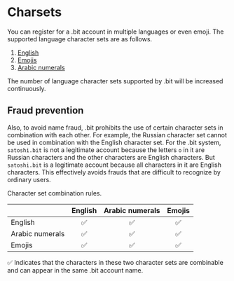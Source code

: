 # Charsets

You can register for a .bit account in multiple languages or even emoji. The supported language character sets are as follows.

1. [English](https://github.com/DeAccountSystems/cell-data-generator/blob/master/data/char_set_en.txt)
2. [Emojis](https://github.com/DeAccountSystems/cell-data-generator/blob/master/data/char_set_emoji.txt)
3. [Arabic numerals](https://github.com/DeAccountSystems/cell-data-generator/blob/master/data/char_set_digit.txt)

The number of language character sets supported by .bit will be increased continuously.

## Fraud prevention

Also, to avoid name fraud, .bit prohibits the use of certain character sets in combination with each other. For example, the Russian character set cannot be used in combination with the English character set. For the .bit system, `satоshi.bit` is not a legitimate account because the letters `о` in it are Russian characters and the other characters are English characters. But `satоshi.bit` is a legitimate account because all characters in it are English characters. This effectively avoids frauds that are difficult to recognize by ordinary users.

Character set combination rules.

|  | English | Arabic numerals | Emojis |
| :--- | :---: | :---: | :---: |
| English | ✅ | ✅ | ✅ |
| Arabic numerals | ✅ | ✅ | ✅ |
| Emojis | ✅ | ✅ | ✅ |

✅ Indicates that the characters in these two character sets are combinable and can appear in the same .bit account name.

